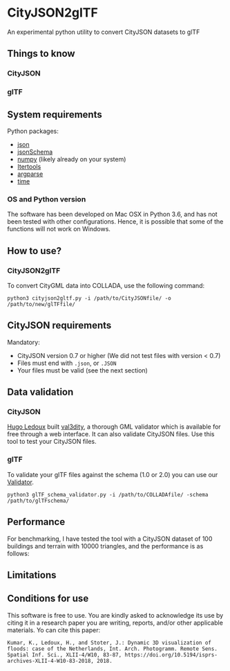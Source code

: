 # CityJSON2glTF
An experimental python utility to convert CityJSON datasets to glTF

Things to know
---------------

### CityJSON


### glTF


System requirements
---------------------

Python packages:

+ [json](https://docs.python.org/3/library/json.html)
+ [jsonSchema](https://pypi.org/project/jsonschema/)
+ [numpy](http://docs.scipy.org/doc/numpy/user/install.html) (likely already on your system)
+ [Itertools](https://github.com/Toblerity/Shapely)
+ [argparse](https://docs.python.org/3/library/argparse.html)
+ [time](https://docs.python.org/3/library/time.html)

### OS and Python version
  
The software has been developed on Mac OSX in Python 3.6, and has not been tested with other configurations. Hence, it is possible that some of the functions will not work on Windows.

How to use?
-----------

### CityJSON2glTF
To convert CityGML data into COLLADA, use the following command:

```
python3 cityjson2gltf.py -i /path/to/CityJSONfile/ -o /path/to/new/glTFfile/
```

CityJSON requirements
---------------------

Mandatory:

+ CityJSON version 0.7 or higher (We did not test files with version < 0.7)
+ Files must end with `.json`, or `.JSON`
+ Your files must be valid (see the next section)

Data validation
----------------

### CityJSON
[Hugo Ledoux](https://3d.bk.tudelft.nl/hledoux/) built [val3dity](http://geovalidation.bk.tudelft.nl/val3dity/), a thorough GML validator which is available for free through a web interface. 
It can also validate CityJSON files.
Use this tool to test your CityJSON files.

### glTF
To validate your glTF files against the schema (1.0 or 2.0) you can use our [Validator](https://github.com/kkimmy/CityJSON2glTF/glTF_schema_validator.py).

```
python3 glTF_schema_validator.py -i /path/to/COLLADAfile/ -schema /path/to/glTFschema/
```

Performance
------------

For benchmarking, I have tested the tool with a CityJSON dataset of 100 buildings and terrain with 10000 triangles, and the performance is as follows:



Limitations
------------


Conditions for use
---------------------
This software is free to use. You are kindly asked to acknowledge its use by citing it in a research paper you are writing, reports, and/or other applicable materials.
Yo can cite this paper: 

```
Kumar, K., Ledoux, H., and Stoter, J.: Dynamic 3D visualization of floods: case of the Netherlands, Int. Arch. Photogramm. Remote Sens. Spatial Inf. Sci., XLII-4/W10, 83-87, https://doi.org/10.5194/isprs-archives-XLII-4-W10-83-2018, 2018.
```
